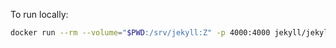 To run locally:

```bash
docker run --rm --volume="$PWD:/srv/jekyll:Z" -p 4000:4000 jekyll/jekyll jekyll serve
```